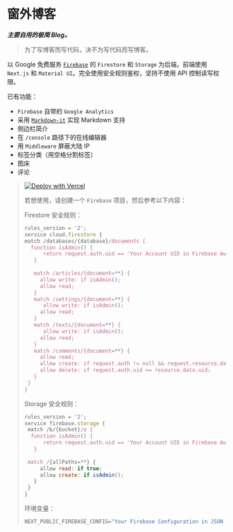 # 窗外博客

***主要自用的极简 Blog。***

> 为了写博客而写代码，决不为写代码而写博客。

以 Google 免费服务 [`Firebase`](https://firebase.google.com/) 的 `Firestore` 和 `Storage` 为后端，前端使用 `Next.js` 和 `Material UI`。完全使用安全规则鉴权，坚持不使用 API 控制读写权限。

已有功能：
- `Firebase` 自带的 `Google Analytics`
- 采用 [`Markdown-it`](https://github.com/markdown-it/markdown-it) 实现 Markdown 支持
- 侧边栏简介
- 在 `/console` 路径下的在线编辑器
- 用 `Middleware` 屏蔽大陆 IP
- 标签分类（用空格分割标签）
- 图床
- 评论
  
> [![Deploy with Vercel](https://vercel.com/button)](https://vercel.com/new/clone?repository-url=https%3A%2F%2Fgithub.com%2FKanFuBing%2Fchuangwai-blog&env=NEXT_PUBLIC_FIREBASE_CONFIG&envDescription=Firebase%20Configuration)
> 
> 若想使用，请创建一个 `Firebase` 项目，然后参考以下内容：
> 
> Firestore 安全规则：
> ```js
> rules_version = '2';
> service cloud.firestore {
> match /databases/{database}/documents {
> 	function isAdmin() {
>    	return request.auth.uid == 'Your Account UID in Firebase Authentication of Your App';
>    }
>  
>    match /articles/{document=**} {
>      allow write: if isAdmin();
>      allow read;
>    }
>    match /settings/{document=**} {
>    	allow write: if isAdmin();
>      allow read;
>    }
>    match /texts/{document=**} {
>    	allow write: if isAdmin();
>      allow read;
>    }
>    match /comments/{document=**} {
>      allow read;
>      allow create: if request.auth != null && request.resource.data.uid == request.auth.uid && request.resource.data.user == request.auth.token.name
>      allow delete: if request.auth.uid == resource.data.uid;
>    }
>  }
>}
>```
>
> Storage 安全规则：
> ```js
>rules_version = '2';
>service firebase.storage {
>  match /b/{bucket}/o {
>  	function isAdmin() {
>    	return request.auth.uid == 'Your Account UID in Firebase Authentication of Your App';
>    }
>   
>  match /{allPaths=**} {
>      allow read: if true;
>      allow create: if isAdmin();
>    }
>  }
>}
>```
>
> 环境变量：
> ```js
> NEXT_PUBLIC_FIREBASE_CONFIG="Your Firebase Configuration in JSON Format"
> ```
